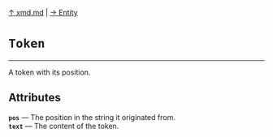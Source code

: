 [&#8593; xmd.md](xmd.md) | [&#8594; Entity](xmd--entity.md)
# `Token`
***


A token with its position.


## Attributes
**`pos`** &#8213; The position in the string it originated from.  
**`text`** &#8213; The content of the token.  
